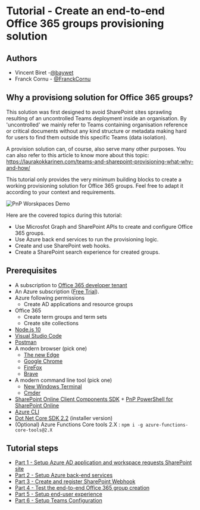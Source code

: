 # Tutorial - Create an end-to-end Office 365 groups provisioning solution #

## Authors

- Vincent Biret -[@baywet](https://twitter.com/baywet)
- Franck Cornu - [@FranckCornu](https://twitter.com/FranckCornu)

## Why a provisiong solution for Office 365 groups?

This solution was first designed to avoid SharePoint sites sprawling resulting of an uncontrolled Teams deployment inside an organisation. By 'uncontrolled' we mainly refer to Teams containing organisation reference or critical documents without any kind structure or metadata making hard for users to find them outside this specific Teams (data isolation).

A provision solution can, of course, also serve many other purposes. You can also refer to this article to know more about this topic: https://laurakokkarinen.com/teams-and-sharepoint-provisioning-what-why-and-how/

This tutorial only provides the very minimum building blocks to create a working provisioning solution for Office 365 groups. Feel free to adapt it according to your context and requirements.

![PnP Worskpaces Demo](./images/demo.gif)

Here are the covered topics during this tutorial:

- Use Microsfot Graph and SharePoint APIs to create and configure Office 365 groups.
- Use Azure back end services to run the provisioning logic.
- Create and use SharePoint web hooks.
- Create a SharePoint search experience for created groups.

## Prerequisites

- A subscription to [Office 365 developer tenant](https://developer.microsoft.com/en-us/office/dev-program)
- An Azure subscription ([Free Trial](https://azure.microsoft.com/en-us/free/)).
- Azure following permissions
    - Create AD applications and resource groups
- Office 365
    - Create term groups and term sets
    - Create site collections
- [Node.js 10](https://nodejs.org/dist/latest-v10.x/)
- [Visual Studio Code](https://code.visualstudio.com/)
- [Postman](https://www.getpostman.com/)
- A modern browser (pick one)
    - [The new Edge](https://www.microsoftedgeinsider.com/en-us/download/)
    - [Google Chrome](https://www.google.com/chrome/index.html)
    - [FireFox](https://www.mozilla.org/en-US/firefox/new/)
    - [Brave](https://brave.com/bra043)
- A modern command line tool (pick one)
    - [New Windows Terminal](https://www.microsoft.com/store/productId/9N0DX20HK701)
    - [Cmder](https://cmder.net/)
- [SharePoint Online Client Components SDK](https://www.microsoft.com/en-us/download/details.aspx?id=42038) + [PnP PowerShell for SharePoint Online](https://github.com/SharePoint/PnP-PowerShell/releases)
- [Azure CLI](https://docs.microsoft.com/en-us/cli/azure/install-azure-cli?view=azure-cli-latest)
- [Dot Net Core SDK 2.2](https://dotnet.microsoft.com/download/dotnet-core/2.2) (installer version)
- (Optional) Azure Functions Core tools 2.X : `npm i -g azure-functions-core-tools@2.X`

## Tutorial steps

- [Part 1 - Setup Azure AD application and workspace requests SharePoint site](./docs/PART1.md)
- [Part 2 - Setup Azure back-end services](./docs/PART2.md)
- [Part 3 - Create and register SharePoint Webhook](./docs/PART3.md)
- [Part 4 - Test the end-to-end Office 365 group creation](./docs/PART4.md)
- [Part 5 - Setup end-user experience](./docs/PART5.md)
- [Part 6 - Setup Teams Configuration](./docs/PART6.md)



